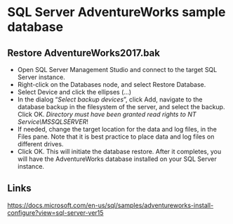 # SQL Server AdventureWorks sample database

## Restore AdventureWorks2017.bak
  - Open SQL Server Management Studio and connect to the target SQL Server instance.
  - Right-click on the Databases node, and select Restore Database.
  - Select Device and click the ellipses (...)
  - In the dialog “*Select backup devices*”, click Add, navigate to the database backup in the filesystem of the server, and select the backup. Click OK.
    *Directory must have been granted read rights to NT Service\MSSQLSERVER*!
  - If needed, change the target location for the data and log files, in the Files pane. Note that it is best practice to place data and log files on different drives.
  - Click OK. This will initiate the database restore. After it completes, you will have the AdventureWorks database installed on your SQL Server instance.

## Links

https://docs.microsoft.com/en-us/sql/samples/adventureworks-install-configure?view=sql-server-ver15
